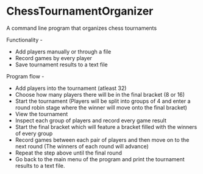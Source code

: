 # ChessTournamentOrganizer
A command line program that organizes chess tournaments

Functionality -
- Add players manually or through a file
- Record games by every player
- Save tournament results to a text file


Program flow -
- Add players into the tournament (atleast 32)
- Choose how many players there will be in the final bracket (8 or 16)
- Start the tournament (Players will be split into groups of 4 and enter a round robin stage where the winner will move onto the final bracket)
- View the tournament 
- Inspect each group of players and record every game result 
- Start the final bracket which will feature a bracket filled with the winners of every group
- Record games between each pair of players and then move on to the next round (The winners of each round will advance)
- Repeat the step above until the final round
- Go back to the main menu of the program and print the tournament results to a text file.
